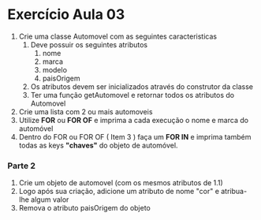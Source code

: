 # Exercício Aula 03

1. Crie uma classe Automovel com as seguintes caracteristicas
    1. Deve possuir os seguintes atributos
        1. nome
        2. marca
        3. modelo
        4. paisOrigem
    2. Os atributos devem ser inicializados através do construtor da classe
    3. Ter uma função getAutomovel e retornar todos os atributos do Automovel
2. Crie uma lista com 2 ou mais automoveis
3. Utilize **FOR** ou **FOR OF** e imprima a cada execução o nome e marca do automóvel
4. Dentro do FOR ou FOR OF ( Item 3 ) faça um **FOR IN** e imprima também todas as keys **"chaves"** do objeto de automóvel.

### Parte 2

1. Crie um objeto de automovel (com os mesmos atributos de 1.1)
2. Logo após sua criação, adicione um atributo de nome "cor" e atribua-lhe algum valor
3. Remova o atributo paisOrigem do objeto